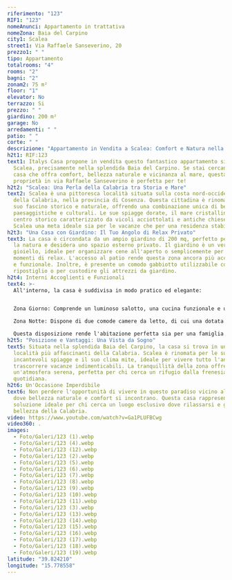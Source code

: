 ```yaml
---
riferimento: "123"
RIF1: "123"
nomeAnunci: Appartamento in trattativa
nomeZona: Baia del Carpino
city1: Scalea
street1: Via Raffaele Sanseverino, 20
prezzo1: " "
tipo: Appartamento
totalrooms: "4"
rooms: "2"
bagni: "2"
zonam2: 75 m²
floor: "1"
elevator: No
terrazzo: Si
prezzo: " "
giardino: 200 m²
garage: No
arredamenti: " "
patio: " "
corte: " "
descrizione: "Appartamento in Vendita a Scalea: Comfort e Natura nella Baia del Carpino"
h2t1: RIF:123
text1: Italys Casa propone in vendita questo fantastico appartamento situato a
  Scalea, precisamente nella splendida Baia del Carpino. Se stai cercando una
  casa che offra comfort, bellezza naturale e vicinanza al mare, questa
  proprietà in via Raffaele Sanseverino è perfetta per te!
h2t2: "Scalea: Una Perla della Calabria tra Storia e Mare"
text2: Scalea è una pittoresca località situata sulla costa nord-occidentale
  della Calabria, nella provincia di Cosenza. Questa cittadina è rinomata per il
  suo fascino storico e naturale, offrendo una combinazione unica di bellezze
  paesaggistiche e culturali. Le sue spiagge dorate, il mare cristallino e il
  centro storico caratterizzato da vicoli acciottolati e antiche chiese, rendono
  Scalea una meta ideale sia per le vacanze che per una residenza stabile.
h2t3: "Una Casa con Giardino: Il Tuo Angolo di Relax Privato"
text3: La casa è circondata da un ampio giardino di 200 mq, perfetto per chi ama
  la natura e desidera uno spazio esterno privato. Il giardino è un vero
  gioiello, ideale per organizzare cene all'aperto o semplicemente per godersi
  momenti di relax. L'accesso al patio rende questa zona ancora più accogliente
  e funzionale. Inoltre, è presente un comodo gabbiotto utilizzabile come
  ripostiglio o per custodire gli attrezzi da giardino.
h2t4: Interni Accoglienti e Funzionali
text4: >-
  All'interno, la casa è suddivisa in modo pratico ed elegante:


  Zona Giorno: Comprende un luminoso salotto, una cucina funzionale e un bagno moderno.

  Zona Notte: Dispone di due comode camere da letto, di cui una dotata di bagno privato, garantendo comfort e privacy.

  Questa disposizione rende l'abitazione perfetta sia per una famiglia che per chi desidera una casa vacanze con spazi ben organizzati.
h2t5: "Posizione e Vantaggi: Una Vista da Sogno"
text5: Situata nella splendida Baia del Carpino, la casa si trova in una delle
  località più affascinanti della Calabria. Scalea è rinomata per le sue
  incantevoli spiagge e il suo clima mite, ideale per vivere tutto l'anno o per
  trascorrere vacanze indimenticabili. La tranquillità della zona offre
  un'atmosfera serena, perfetta per chi cerca un rifugio dalla frenesia
  quotidiana.
h2t6: Un'Occasione Imperdibile
text6: Non perdere l'opportunità di vivere in questo paradiso vicino al mare,
  dove bellezza naturale e comfort si incontrano. Questa casa rappresenta la
  soluzione ideale per chi cerca un luogo esclusivo dove rilassarsi e godersi la
  bellezza della Calabria.
video: https://www.youtube.com/watch?v=Ga1PLUFBCwg
video360: .
images:
  - Foto/Galeri/123 (1).webp
  - Foto/Galeri/123 (4).webp
  - Foto/Galeri/123 (12).webp
  - Foto/Galeri/123 (2).webp
  - Foto/Galeri/123 (5).webp
  - Foto/Galeri/123 (6).webp
  - Foto/Galeri/123 (7).webp
  - Foto/Galeri/123 (8).webp
  - Foto/Galeri/123 (9).webp
  - Foto/Galeri/123 (10).webp
  - Foto/Galeri/123 (11).webp
  - Foto/Galeri/123 (3).webp
  - Foto/Galeri/123 (13).webp
  - Foto/Galeri/123 (14).webp
  - Foto/Galeri/123 (15).webp
  - Foto/Galeri/123 (16).webp
  - Foto/Galeri/123 (17).webp
  - Foto/Galeri/123 (18).webp
  - Foto/Galeri/123 (19).webp
latitude: "39.824210"
longitude: "15.778558"
---
```

